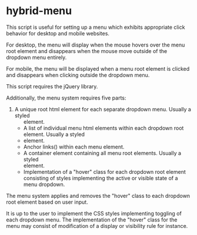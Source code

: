 # hybrid-menu

This script is useful for setting up a menu which exhibits appropriate click behavior for desktop and mobile websites.

For desktop, the menu will display when the mouse hovers over the menu root element and disappears when the mouse move outside of the dropdown menu entirely.

For mobile, the menu will be displayed when a menu root element is clicked and disappears when clicking outside the dropdown menu.

This script requires the jQuery library.

Additionally, the menu system requires five parts:

1.  A unique root html element for each separate dropdown menu. Usually a styled <ul> element.
2.  A list of individual menu html elements within each dropdown root element.  Usually a styled <li> element.
3.  Anchor links(<a>) within each menu element.
4.  A container element containing all menu root elements. Usually a styled <div> element.
5.  Implementation of a "hover" class for each dropdown root element consisting of styles implementing the active or visible state of a menu dropdown.
  
The menu system applies and removes the "hover" class to each dropdown root element based on user input.

It is up to the user to implement the CSS styles implementing toggling of each dropdown menu.  The implementation of the "hover" class for the menu may consist of modification of a display or visibility rule for instance.


